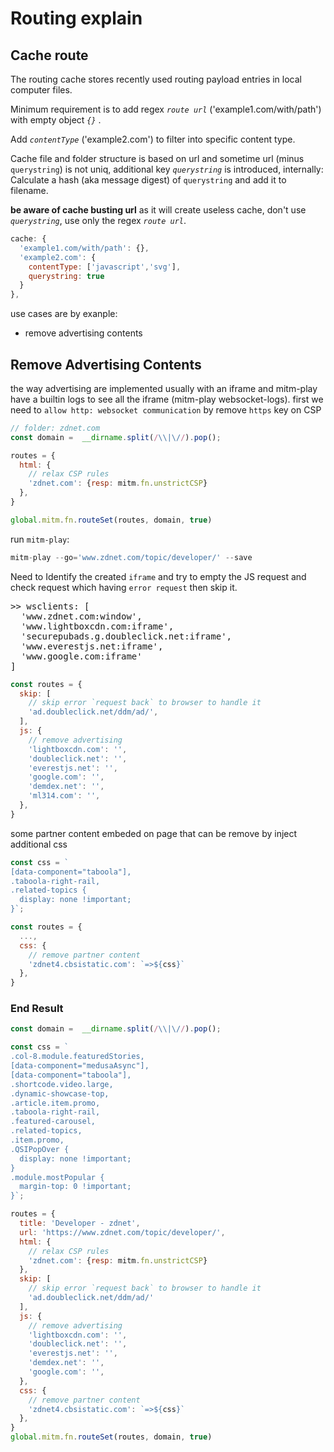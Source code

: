 # Routing explain

## Cache route
The routing cache stores recently used routing payload entries in local computer files.

Minimum requirement is to add regex *`route url`* ('example1.com/with/path') with empty object *`{}`* .

Add *`contentType`* ('example2.com') to filter into specific content type.

Cache file and folder structure is based on url and sometime url (minus `querystring`) is not uniq, additional key *`querystring`* is introduced, internally: Calculate a hash (aka message digest) of `querystring` and add it to filename. 

**be aware of cache busting url** as it will create useless cache, don't use  *`querystring`*, use only the regex *`route url`*.
```js
cache: {
  'example1.com/with/path': {},
  'example2.com': {
    contentType: ['javascript','svg'],
    querystring: true
  }
},
```

use cases are by exanple:
* remove advertising contents

## Remove Advertising Contents
the way advertising are implemented usually with an iframe and mitm-play have a builtin logs to see all the iframe (mitm-play websocket-logs). first we need to `allow http: websocket communication` by remove `https` key on CSP 
```js
// folder: zdnet.com
const domain =  __dirname.split(/\\|\//).pop();

routes = {
  html: {
    // relax CSP rules
    'zdnet.com': {resp: mitm.fn.unstrictCSP}
  }, 
}

global.mitm.fn.routeSet(routes, domain, true)
```
run `mitm-play`:
```js
mitm-play --go='www.zdnet.com/topic/developer/' --save
```
Need to Identify the created `iframe` and try to empty the JS request and check request which having `error request` then skip it.
<pre>
>> wsclients: [
  'www.zdnet.com:window',
  'www.lightboxcdn.com:iframe',
  'securepubads.g.doubleclick.net:iframe',
  'www.everestjs.net:iframe',
  'www.google.com:iframe'
]</pre>

```js
const routes = {
  skip: [
    // skip error `request back` to browser to handle it
    'ad.doubleclick.net/ddm/ad/',
  ],
  js: {
    // remove advertising
    'lightboxcdn.com': '',
    'doubleclick.net': '',
    'everestjs.net': '',
    'google.com': '',
    'demdex.net': '',
    'ml314.com': '',
  },
}
```
some partner content embeded on page that can be remove by inject additional css
```js
const css = `
[data-component="taboola"],
.taboola-right-rail,
.related-topics {
  display: none !important;
}`;

const routes = {
  ...,
  css: {
    // remove partner content
    'zdnet4.cbsistatic.com': `=>${css}`
  },
}
```
### End Result
```js
const domain =  __dirname.split(/\\|\//).pop();

const css = `
.col-8.module.featuredStories,
[data-component="medusaAsync"],
[data-component="taboola"],
.shortcode.video.large,
.dynamic-showcase-top,
.article.item.promo,
.taboola-right-rail,
.featured-carousel,
.related-topics,
.item.promo,
.QSIPopOver {
  display: none !important;
}
.module.mostPopular {
  margin-top: 0 !important;
}`;

routes = {
  title: 'Developer - zdnet',
  url: 'https://www.zdnet.com/topic/developer/',
  html: {
    // relax CSP rules
    'zdnet.com': {resp: mitm.fn.unstrictCSP}
  },  
  skip: [
    // skip error `request back` to browser to handle it
    'ad.doubleclick.net/ddm/ad/'
  ],
  js: {
    // remove advertising
    'lightboxcdn.com': '',
    'doubleclick.net': '',
    'everestjs.net': '',
    'demdex.net': '',
    'google.com': '',
  },
  css: {
    // remove partner content
    'zdnet4.cbsistatic.com': `=>${css}`
  },
}
global.mitm.fn.routeSet(routes, domain, true)
```
